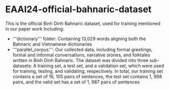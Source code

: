 # EAAI24-official-bahnaric-dataset
This is the official Binh Dinh Bahnaric dataset, used for training mentioned in our paper work
Including:

- '''dictionary''' folder: Containing 13,029 words aligning both the Bahnaric and Vietnamese dictionaries
- '''parallel_corpus''': Our collected data, including formal greetings, formal and informal conversations, narrative stories, and folktales written in Binh Dinh Bahnaric. The dataset was divided into three sub-datasets: A training set, a test set, and a validation set, which were used for training, testing, and validating, respectively. In total, our training set contains a set of 16, 105 pairs of sentences, the test set contains 1, 988 pairs, and the valid set has a set of 1, 987 pairs of sentences
